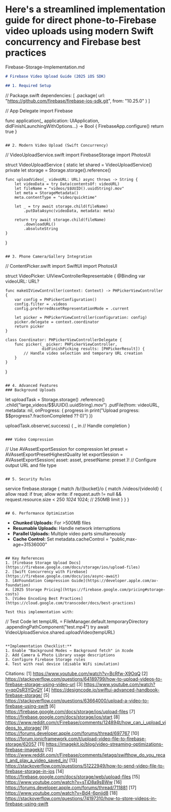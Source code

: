# Here's a streamlined implementation guide for direct phone-to-Firebase video uploads using modern Swift concurrency and Firebase best practices

Firebase-Storage-Implementation.md

```markdown
# Firebase Video Upload Guide (2025 iOS SDK)

## 1. Required Setup
```

// Package.swift
dependencies: [
    .package(
        url: "https://github.com/firebase/firebase-ios-sdk.git",
        from: "10.25.0"
    )
]

// App Delegate
import Firebase

func application(_ application: UIApplication,
                 didFinishLaunchingWithOptions...) -> Bool {
    FirebaseApp.configure()
    return true
}

```

## 2. Modern Video Upload (Swift Concurrency)
```

// VideoUploadService.swift
import FirebaseStorage
import PhotosUI

struct VideoUploadService {
    static let shared = VideoUploadService()
    private let storage = Storage.storage().reference()

    func uploadVideo(_ videoURL: URL) async throws -> String {
        let videoData = try Data(contentsOf: videoURL)
        let fileName = "videos/$$UUID().uuidString).mov"
        let meta = StorageMetadata()
        meta.contentType = "video/quicktime"
        
        let _ = try await storage.child(fileName)
            .putDataAsync(videoData, metadata: meta)
        
        return try await storage.child(fileName)
            .downloadURL()
            .absoluteString
    }
}

```

## 3. Phone Camera/Gallery Integration
```

// ContentPicker.swift
import SwiftUI
import PhotosUI

struct VideoPicker: UIViewControllerRepresentable {
    @Binding var videoURL: URL?

    func makeUIViewController(context: Context) -> PHPickerViewController {
        var config = PHPickerConfiguration()
        config.filter = .videos
        config.preferredAssetRepresentationMode = .current
        
        let picker = PHPickerViewController(configuration: config)
        picker.delegate = context.coordinator
        return picker
    }
    
    class Coordinator: PHPickerViewControllerDelegate {
        func picker(_ picker: PHPickerViewController, 
                    didFinishPicking results: [PHPickerResult]) {
            // Handle video selection and temporary URL creation
        }
    }
}

```

## 4. Advanced Features
### Background Uploads
```

let uploadTask = Storage.storage()
    .reference()
    .child("large_videos/$$UUID().uuidString).mov")
    .putFile(from: videoURL,
             metadata: nil,
             onProgress: { progress in
        print("Upload progress: $$progress?.fractionCompleted ?? 0)")
    })

uploadTask.observe(.success) { _ in
    // Handle completion
}

```

### Video Compression
```

// Use AVAssetExportSession for compression
let preset = AVAssetExportPresetHighestQuality
let exportSession = AVAssetExportSession(
    asset: asset,
    presetName: preset
)!
// Configure output URL and file type

```

## 5. Security Rules
```

service firebase.storage {
  match /b/{bucket}/o {
    match /videos/{videoId} {
      allow read: if true;
      allow write: if request.auth != null
                   && request.resource.size < 250 *1024* 1024; // 250MB limit
    }
  }
}

```

## 6. Performance Optimization
```

- **Chunked Uploads:** For >500MB files
- **Resumable Uploads:** Handle network interruptions
- **Parallel Uploads:** Multiple video parts simultaneously
- **Cache Control:** Set metadata.cacheControl = "public,max-age=31536000"

```

## Key References
1. [Firebase Storage Upload Docs](https://firebase.google.com/docs/storage/ios/upload-files)
2. [Swift Concurrency with Firebase](https://firebase.google.com/docs/ios/async-await)
3. [AVFoundation Compression Guide](https://developer.apple.com/av-foundation)
4. [2025 Storage Pricing](https://firebase.google.com/pricing#storage-costs)
5. [Video Encoding Best Practices](https://cloud.google.com/transcoder/docs/best-practices)

Test this implementation with:
```

// Test Code
let tempURL = FileManager.default.temporaryDirectory
    .appendingPathComponent("test.mp4")
try await VideoUploadService.shared.uploadVideo(tempURL)

```

**Implementation Checklist:**
1. Enable "Background Modes → Background fetch" in Xcode
2. Add Camera & Photo Library usage descriptions
3. Configure Firebase Storage rules
4. Test with real device (disable WiFi simulation)
```

Citations:
[1] <https://www.youtube.com/watch?v=BcRfw-X9OqQ>
[2] <https://stackoverflow.com/questions/64189799/how-to-upload-videos-to-firebase-storage-using-video-url>
[3] <https://www.youtube.com/watch?v=qpOsR3YQvQY>
[4] <https://designcode.io/swiftui-advanced-handbook-firebase-storage/>
[5] <https://stackoverflow.com/questions/63664000/upload-a-video-to-firebase-using-swift>
[6] <https://firebase.google.com/docs/storage/ios/upload-files>
[7] <https://firebase.google.com/docs/storage/ios/start>
[8] <https://www.reddit.com/r/Firebase/comments/124894t/how_can_i_upload_videos_to_storage/>
[9] <https://forums.developer.apple.com/forums/thread/697767>
[10] <https://forum.ionicframework.com/t/upload-video-file-to-firebase-storage/62057>
[11] <https://imagekit.io/blog/video-streaming-optimizations-firebase-imagekit/>
[12] <https://www.reddit.com/r/Firebase/comments/letagq/swifthow_do_you_recall_and_play_a_video_saved_in/>
[13] <https://stackoverflow.com/questions/51222949/how-to-send-video-file-to-firebase-storage-in-ios>
[14] <https://firebase.google.com/docs/storage/web/upload-files>
[15] <https://www.youtube.com/watch?v=sTiD8a9sBWw>
[16] <https://forums.developer.apple.com/forums/thread/711881>
[17] <https://www.youtube.com/watch?v=Bd4-6pnjjd8>
[18] <https://stackoverflow.com/questions/74197310/how-to-store-videos-in-firebase-using-swift>
